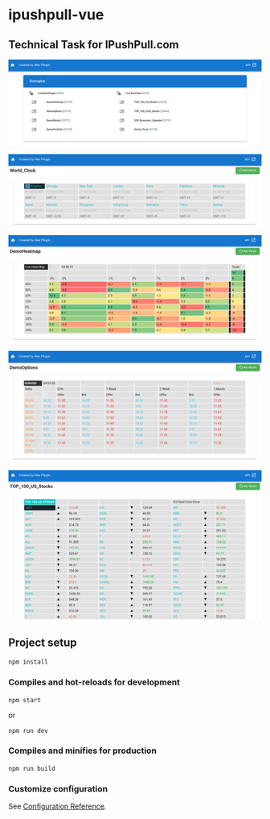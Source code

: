 # ipushpull-vue

## Technical Task for IPushPull.com

![Screenshot of Homepage with Domains](https://github.com/alexpilugin/ap-ipushpull-test-task/blob/master/screenshots/homepage-domains.png "Homepage")    

![Screenshot of Mainpage with World CLock data](https://github.com/alexpilugin/ap-ipushpull-test-task/blob/master/screenshots/mainpage-clock.png "World CLock")   

![Screenshot of Mainpage with Heatmap](https://github.com/alexpilugin/ap-ipushpull-test-task/blob/master/screenshots/mainpage-heatmap.png "Heatmap")  

![Screenshot of Mainpage with Options](https://github.com/alexpilugin/ap-ipushpull-test-task/blob/master/screenshots/mainpage-options.png "Options")

![Screenshot of Mainpage with Top100](https://github.com/alexpilugin/ap-ipushpull-test-task/blob/master/screenshots/mainpage-top100.png "Top100")

## Project setup
```
npm install
```

### Compiles and hot-reloads for development
```
npm start
```
or
```
npm run dev
```

### Compiles and minifies for production
```
npm run build
```

### Customize configuration
See [Configuration Reference](https://cli.vuejs.org/config/).
